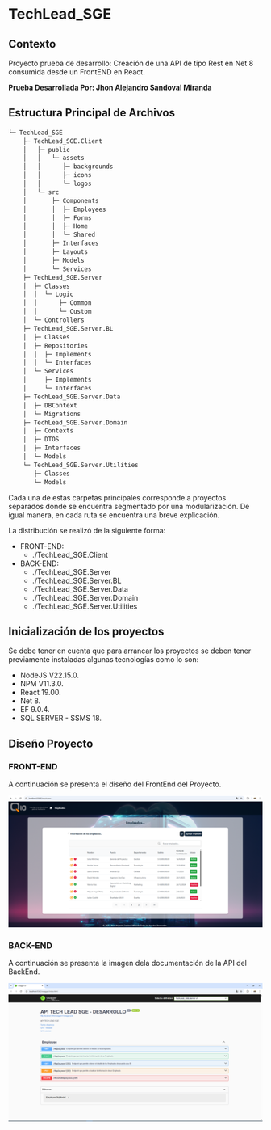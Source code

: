 # TechLead_SGE

## Contexto

Proyecto prueba de desarrollo: Creación de una API de tipo Rest en Net 8 consumida desde un FrontEND en React.

<b> Prueba Desarrollada Por: Jhon Alejandro Sandoval Miranda </b> 

## Estructura Principal de Archivos

```bash
└─ TechLead_SGE
    ├─ TechLead_SGE.Client
    │   ├─ public
    │   │   └─ assets
    │   │      ├─ backgrounds
    │   │      ├─ icons
    │   │      └─ logos
    │   └─ src
    │       ├─ Components
    │       │  ├─ Employees 
    │       │  ├─ Forms 
    │       │  ├─ Home
    │       │  └─ Shared
    │       ├─ Interfaces
    │       ├─ Layouts
    │       ├─ Models
    │       └─ Services
    ├─ TechLead_SGE.Server
    │  ├─ Classes
    │  │  └─ Logic
    │  │      ├─ Common
    │  │      └─ Custom
    │  └─ Controllers
    ├─ TechLead_SGE.Server.BL
    │  ├─ Classes
    │  ├─ Repositories
    │  │  ├─ Implements
    │  │  └─ Interfaces
    │  └─ Services
    │     ├─ Implements
    │     └─ Interfaces
    ├─ TechLead_SGE.Server.Data
    │  ├─ DBContext
    │  └─ Migrations
    ├─ TechLead_SGE.Server.Domain
    │  ├─ Contexts
    │  ├─ DTOS
    │  ├─ Interfaces
    │  └─ Models
    └─ TechLead_SGE.Server.Utilities
       ├─ Classes
       └─ Models
```

Cada una de estas carpetas principales corresponde a proyectos separados donde se encuentra segmentado por una modularización. De igual manera, en cada ruta se encuentra una breve explicación.

La distribución se realizó de la siguiente forma:

* FRONT-END: 
    - ./TechLead_SGE.Client
* BACK-END: 
    - ./TechLead_SGE.Server
    - ./TechLead_SGE.Server.BL
    - ./TechLead_SGE.Server.Data
    - ./TechLead_SGE.Server.Domain
    - ./TechLead_SGE.Server.Utilities

## Inicialización de los proyectos

Se debe tener en cuenta que para arrancar los proyectos se deben tener previamente instaladas algunas tecnologías como lo son:

- NodeJS V22.15.0.
- NPM V11.3.0.
- React 19.00.
- Net 8.
- EF 9.0.4.
- SQL SERVER - SSMS 18.

## Diseño Proyecto

### FRONT-END
A continuación se presenta el diseño del FrontEnd del Proyecto.

![](./FrontEnd.png)

### BACK-END
A continuación se presenta la imagen dela documentación de la API del BackEnd.

![](./BackEnd.png)